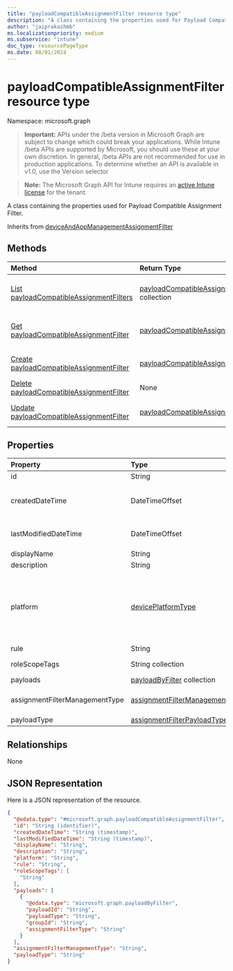 ```yaml
---
title: "payloadCompatibleAssignmentFilter resource type"
description: "A class containing the properties used for Payload Compatible Assignment Filter."
author: "jaiprakashmb"
ms.localizationpriority: medium
ms.subservice: "intune"
doc_type: resourcePageType
ms.date: 08/01/2024
---
```


# payloadCompatibleAssignmentFilter resource type

Namespace: microsoft.graph

> **Important:** APIs under the /beta version in Microsoft Graph are subject to change which could break your applications. While Intune /beta APIs are supported by Microsoft, you should use these at your own discretion. In general, /beta APIs are not recommended for use in production applications. To determine whether an API is available in v1.0, use the Version selector

> **Note:** The Microsoft Graph API for Intune requires an [active Intune license](https://go.microsoft.com/fwlink/?linkid=839381) for the tenant.

A class containing the properties used for Payload Compatible Assignment Filter.


Inherits from [deviceAndAppManagementAssignmentFilter](../resources/intune-policyset-deviceandappmanagementassignmentfilter.md)

## Methods
|Method|Return Type|Description|
|:---|:---|:---|
|[List payloadCompatibleAssignmentFilters](../api/intune-policyset-payloadcompatibleassignmentfilter-list.md)|[payloadCompatibleAssignmentFilter](../resources/intune-policyset-payloadcompatibleassignmentfilter.md) collection|List properties and relationships of the [payloadCompatibleAssignmentFilter](../resources/intune-policyset-payloadcompatibleassignmentfilter.md) objects.|
|[Get payloadCompatibleAssignmentFilter](../api/intune-policyset-payloadcompatibleassignmentfilter-get.md)|[payloadCompatibleAssignmentFilter](../resources/intune-policyset-payloadcompatibleassignmentfilter.md)|Read properties and relationships of the [payloadCompatibleAssignmentFilter](../resources/intune-policyset-payloadcompatibleassignmentfilter.md) object.|
|[Create payloadCompatibleAssignmentFilter](../api/intune-policyset-payloadcompatibleassignmentfilter-create.md)|[payloadCompatibleAssignmentFilter](../resources/intune-policyset-payloadcompatibleassignmentfilter.md)|Create a new [payloadCompatibleAssignmentFilter](../resources/intune-policyset-payloadcompatibleassignmentfilter.md) object.|
|[Delete payloadCompatibleAssignmentFilter](../api/intune-policyset-payloadcompatibleassignmentfilter-delete.md)|None|Deletes a [payloadCompatibleAssignmentFilter](../resources/intune-policyset-payloadcompatibleassignmentfilter.md).|
|[Update payloadCompatibleAssignmentFilter](../api/intune-policyset-payloadcompatibleassignmentfilter-update.md)|[payloadCompatibleAssignmentFilter](../resources/intune-policyset-payloadcompatibleassignmentfilter.md)|Update the properties of a [payloadCompatibleAssignmentFilter](../resources/intune-policyset-payloadcompatibleassignmentfilter.md) object.|

## Properties
|Property|Type|Description|
|:---|:---|:---|
|id|String|Key of the Assignment Filter. Inherited from [deviceAndAppManagementAssignmentFilter](../resources/intune-policyset-deviceandappmanagementassignmentfilter.md)|
|createdDateTime|DateTimeOffset|The creation time of the assignment filter. The value cannot be modified and is automatically populated during new assignment filter process. The timestamp type represents date and time information using ISO 8601 format and is always in UTC time. For example, midnight UTC on Jan 1, 2014 would look like this: '2014-01-01T00:00:00Z'. Inherited from [deviceAndAppManagementAssignmentFilter](../resources/intune-policyset-deviceandappmanagementassignmentfilter.md)|
|lastModifiedDateTime|DateTimeOffset|Last modified time of the Assignment Filter. The timestamp type represents date and time information using ISO 8601 format and is always in UTC time. For example, midnight UTC on Jan 1, 2014 would look like this: '2014-01-01T00:00:00Z' Inherited from [deviceAndAppManagementAssignmentFilter](../resources/intune-policyset-deviceandappmanagementassignmentfilter.md)|
|displayName|String|The name of the Assignment Filter. Inherited from [deviceAndAppManagementAssignmentFilter](../resources/intune-policyset-deviceandappmanagementassignmentfilter.md)|
|description|String|Optional description of the Assignment Filter. Inherited from [deviceAndAppManagementAssignmentFilter](../resources/intune-policyset-deviceandappmanagementassignmentfilter.md)|
|platform|[devicePlatformType](../resources/intune-policyset-deviceplatformtype.md)|Indicates filter is applied to which flatform. Possible values are android,androidForWork,iOS,macOS,windowsPhone81,windows81AndLater,windows10AndLater,androidWorkProfile, unknown, androidAOSP, androidMobileApplicationManagement, iOSMobileApplicationManagement, windowsMobileApplicationManagement. Default filter will be applied to 'unknown'. Inherited from [deviceAndAppManagementAssignmentFilter](../resources/intune-policyset-deviceandappmanagementassignmentfilter.md). Possible values are: `android`, `androidForWork`, `iOS`, `macOS`, `windowsPhone81`, `windows81AndLater`, `windows10AndLater`, `androidWorkProfile`, `unknown`, `androidAOSP`, `androidMobileApplicationManagement`, `iOSMobileApplicationManagement`, `unknownFutureValue`, `windowsMobileApplicationManagement`.|
|rule|String|Rule definition of the assignment filter. Inherited from [deviceAndAppManagementAssignmentFilter](../resources/intune-policyset-deviceandappmanagementassignmentfilter.md)|
|roleScopeTags|String collection|Indicates role scope tags assigned for the assignment filter. Inherited from [deviceAndAppManagementAssignmentFilter](../resources/intune-policyset-deviceandappmanagementassignmentfilter.md)|
|payloads|[payloadByFilter](../resources/intune-policyset-payloadbyfilter.md) collection|Indicates associated assignments for a specific filter. Inherited from [deviceAndAppManagementAssignmentFilter](../resources/intune-policyset-deviceandappmanagementassignmentfilter.md)|
|assignmentFilterManagementType|[assignmentFilterManagementType](../resources/intune-policyset-assignmentfiltermanagementtype.md)|Indicates filter is applied to either 'devices' or 'apps' management type. Possible values are devices, apps. Default filter will be applied to 'devices' Inherited from [deviceAndAppManagementAssignmentFilter](../resources/intune-policyset-deviceandappmanagementassignmentfilter.md). Possible values are: `devices`, `apps`, `unknownFutureValue`.|
|payloadType|[assignmentFilterPayloadType](../resources/intune-policyset-assignmentfilterpayloadtype.md)|PayloadType of the Assignment Filter. Possible values are: `notSet`, `enrollmentRestrictions`.|

## Relationships
None

## JSON Representation
Here is a JSON representation of the resource.
<!-- {
  "blockType": "resource",
  "keyProperty": "id",
  "@odata.type": "microsoft.graph.payloadCompatibleAssignmentFilter"
}
-->
``` json
{
  "@odata.type": "#microsoft.graph.payloadCompatibleAssignmentFilter",
  "id": "String (identifier)",
  "createdDateTime": "String (timestamp)",
  "lastModifiedDateTime": "String (timestamp)",
  "displayName": "String",
  "description": "String",
  "platform": "String",
  "rule": "String",
  "roleScopeTags": [
    "String"
  ],
  "payloads": [
    {
      "@odata.type": "microsoft.graph.payloadByFilter",
      "payloadId": "String",
      "payloadType": "String",
      "groupId": "String",
      "assignmentFilterType": "String"
    }
  ],
  "assignmentFilterManagementType": "String",
  "payloadType": "String"
}
```